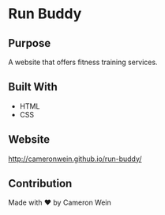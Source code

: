# Run Buddy
## Purpose
A website that offers fitness training services.

## Built With
* HTML
* CSS

## Website
http://cameronwein.github.io/run-buddy/

## Contribution
Made with ❤️ by Cameron Wein
